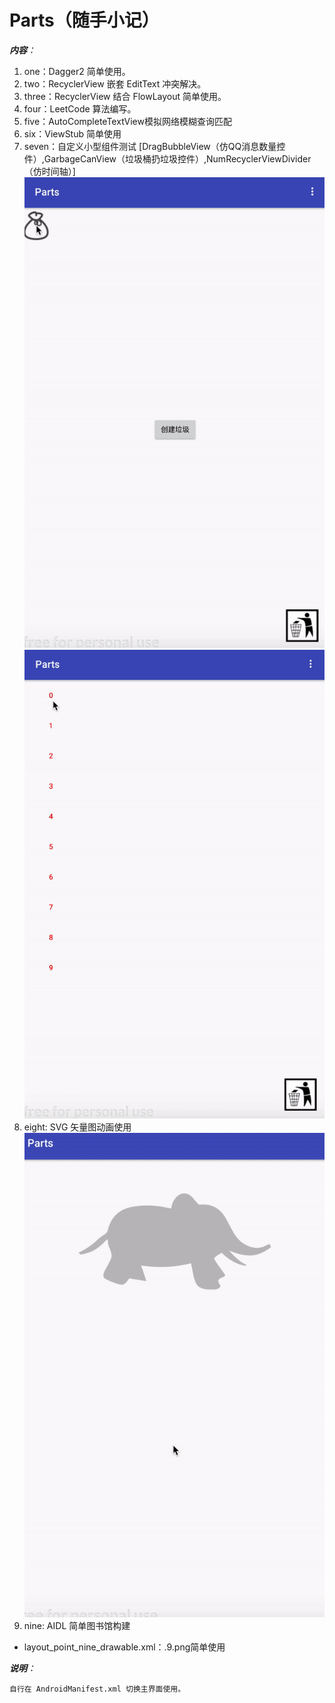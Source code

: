 # Parts（随手小记）
***内容**：*
1. one：Dagger2 简单使用。
2. two：RecyclerView 嵌套 EditText 冲突解决。
3. three：RecyclerView 结合 FlowLayout 简单使用。
4. four：LeetCode 算法编写。
5. five：AutoCompleteTextView模拟网络模糊查询匹配
6. six：ViewStub 简单使用
7. seven：自定义小型组件测试 [DragBubbleView（仿QQ消息数量控件）,GarbageCanView（垃圾桶扔垃圾控件）,NumRecyclerViewDivider（仿时间轴）]
![image](https://github.com/zhangnanvip/Parts/blob/master/demogif/garbagecan.gif)
![image](https://github.com/zhangnanvip/Parts/blob/master/demogif/garbagecans.gif)
8. eight: SVG 矢量图动画使用  
![image](https://github.com/zhangnanvip/Parts/blob/master/demogif/svg_animate.gif)
9. nine: AIDL 简单图书馆构建 

* layout_point_nine_drawable.xml：.9.png简单使用

***说明**：*

    自行在 AndroidManifest.xml 切换主界面使用。